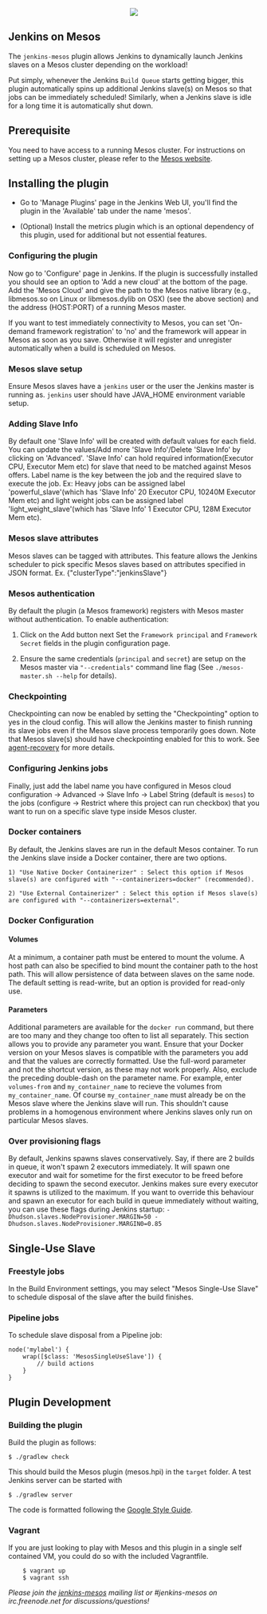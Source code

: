 <p align="center">
  <a href='https://jenkins.mesosphere.com/service/jenkins/job/Mesos Jenkins Plugin/mesos-plugin/master'><img src='https://jenkins.mesosphere.com/service/jenkins/buildStatus/icon?job=Mesos Jenkins Plugin/mesos-plugin/master'></a>
</p>

Jenkins on Mesos
----------------

The `jenkins-mesos` plugin allows Jenkins to dynamically launch Jenkins slaves on a
Mesos cluster depending on the workload!

Put simply, whenever the Jenkins `Build Queue` starts getting bigger, this plugin
automatically spins up additional Jenkins slave(s) on Mesos so that jobs can be
immediately scheduled! Similarly, when a Jenkins slave is idle for a long time it
is automatically shut down.


## Prerequisite ##

You need to have access to a running Mesos cluster. For instructions on setting up a Mesos cluster, please refer to the [Mesos website](http://mesos.apache.org).

## Installing the plugin ##

* Go to 'Manage Plugins' page in the Jenkins Web UI, you'll find the plugin in the 'Available' tab under the name 'mesos'.

* (Optional) Install the metrics plugin which is an optional dependency of this plugin, used for additional but not essential features.

### Configuring the plugin ###

Now go to 'Configure' page in Jenkins. If the plugin is successfully installed
you should see an option to 'Add a new cloud' at the bottom of the page. Add the
'Mesos Cloud' and give the path to the Mesos native library (e.g., libmesos.so on Linux or libmesos.dylib on OSX) (see the above section)
and the address (HOST:PORT) of a running Mesos master.

If you want to test immediately connectivity to Mesos, you can set 'On-demand framework registration' to 'no' and the framework will appear in Mesos as soon as you save. Otherwise it will register and unregister automatically when a build is scheduled on Mesos.

### Mesos slave setup ###

Ensure Mesos slaves have a `jenkins` user or the user the Jenkins master is running as. `jenkins` user should have JAVA_HOME environment variable setup.

### Adding Slave Info ###

By default one 'Slave Info' will be created with default values for each field.
You can update the values/Add  more 'Slave Info'/Delete 'Slave Info' by clicking on 'Advanced'.
'Slave Info' can hold required information(Executor CPU, Executor Mem etc) for slave that need to be matched against Mesos offers.
Label name is the key between the job and the required slave to execute the job.
Ex: Heavy jobs can be assigned  label 'powerful_slave'(which has 'Slave Info' 20 Executor CPU, 10240M Executor Mem etc)
and light weight jobs can be assigned label 'light_weight_slave'(which has  'Slave Info' 1 Executor CPU, 128M Executor Mem etc).

### Mesos slave attributes ###

Mesos slaves can be tagged with attributes. This feature allows the Jenkins scheduler to pick specific
Mesos slaves based on attributes specified in JSON format. Ex. {"clusterType":"jenkinsSlave"}

### Mesos authentication ###

By default the plugin (a Mesos framework) registers with Mesos master without authentication. To enable authentication:

  1. Click on the Add button next Set the `Framework principal` and `Framework Secret` fields in the plugin configuration page.

  2. Ensure the same credentials (`principal` and `secret`) are setup on the Mesos master via `"--credentials"` command line flag (See `./mesos-master.sh --help` for details).


### Checkpointing ###

Checkpointing can now be enabled by setting the "Checkpointing" option to yes in the cloud config. This will allow the Jenkins
master to finish running its slave jobs even if the Mesos slave process temporarily goes down. Note that Mesos slave(s) should
have checkpointing enabled for this to work. See [agent-recovery](http://mesos.apache.org/documentation/latest/agent-recovery/)
for more details.

### Configuring Jenkins jobs ###

Finally, just add the label name you have configured in Mesos cloud configuration -> Advanced -> Slave Info -> Label String (default is `mesos`) 
to the jobs (configure -> Restrict where this project can run checkbox) that you want to run on a specific slave type inside Mesos cluster.

### Docker containers ###

By default, the Jenkins slaves are run in the default Mesos container. To run the Jenkins slave inside a Docker container, there are two options.

	1) "Use Native Docker Containerizer" : Select this option if Mesos slave(s) are configured with "--containerizers=docker" (recommended).

	2) "Use External Containerizer" : Select this option if Mesos slave(s) are configured with "--containerizers=external".

### Docker Configuration ###

#### Volumes ####

At a minimum, a container path must be entered to mount the volume. A host path can also be specified to bind mount the container path to the host path. This will allow persistence of data between slaves on the same node. The default setting is read-write, but an option is provided for read-only use.

#### Parameters ####

Additional parameters are available for the `docker run` command, but there are too many and they change too often to list all separately. This section allows you to provide any parameter you want. Ensure that your Docker version on your Mesos slaves is compatible with the parameters you add and that the values are correctly formatted. Use the full-word parameter and not the shortcut version, as these may not work properly. Also, exclude the preceding double-dash on the parameter name. For example, enter `volumes-from` and `my_container_name` to recieve the volumes from `my_container_name`. Of course `my_container_name` must already be on the Mesos slave where the Jenkins slave will run. This shouldn't cause problems in a homogenous environment where Jenkins slaves only run on particular Mesos slaves.

### Over provisioning flags ###

By default, Jenkins spawns slaves conservatively. Say, if there are 2 builds in queue, it won't spawn 2 executors immediately. It will spawn one executor and wait for sometime for the first executor to be freed before deciding to spawn the second executor. Jenkins makes sure every executor it spawns is utilized to the maximum.
If you want to override this behaviour and spawn an executor for each build in queue immediately without waiting, you can use these flags during Jenkins startup:
`-Dhudson.slaves.NodeProvisioner.MARGIN=50 -Dhudson.slaves.NodeProvisioner.MARGIN0=0.85`

## Single-Use Slave ##

### Freestyle jobs ###

In the Build Environment settings, you may select "Mesos Single-Use Slave" to schedule disposal of the slave after the build finishes.

### Pipeline jobs ###

To schedule slave disposal from a Pipeline job:

    node('mylabel') {
        wrap([$class: 'MesosSingleUseSlave']) {
            // build actions
        }
    }


## Plugin Development

### Building the plugin ###

Build the plugin as follows:

    $ ./gradlew check

This should build the Mesos plugin (mesos.hpi) in the `target` folder. A test Jenkins server can be
started with

    $ ./gradlew server 

The code is formatted following the [Google Style Guide](https://github.com/google/styleguide).

### Vagrant ###

If you are just looking to play with Mesos and this plugin in a single self contained VM, you could do so with the included Vagrantfile.

		$ vagrant up
		$ vagrant ssh

_Please join the [jenkins-mesos](https://groups.google.com/d/forum/jenkins-mesos) mailing list or #jenkins-mesos on irc.freenode.net for discussions/questions!_
